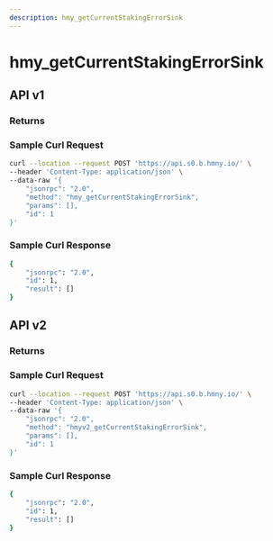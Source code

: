 ```yaml
---
description: hmy_getCurrentStakingErrorSink
---
```


# hmy\_getCurrentStakingErrorSink

## API v1

### Returns

### Sample Curl Request

```bash
curl --location --request POST 'https://api.s0.b.hmny.io/' \
--header 'Content-Type: application/json' \
--data-raw '{
    "jsonrpc": "2.0",
    "method": "hmy_getCurrentStakingErrorSink",
    "params": [],
    "id": 1
}'
```

### Sample Curl Response

```bash
{
    "jsonrpc": "2.0",
    "id": 1,
    "result": []
}
```

## API v2

### Returns

### Sample Curl Request

```bash
curl --location --request POST 'https://api.s0.b.hmny.io/' \
--header 'Content-Type: application/json' \
--data-raw '{
    "jsonrpc": "2.0",
    "method": "hmyv2_getCurrentStakingErrorSink",
    "params": [],
    "id": 1
}'
```

### Sample Curl Response

```bash
{
    "jsonrpc": "2.0",
    "id": 1,
    "result": []
}
```

